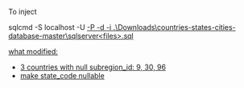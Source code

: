 To inject 

 sqlcmd -S localhost -U <u> -P <pass> -d <db> -i .\Downloads\countries-states-cities-database-master\sqlserver\<files>.sql

 what modified:
 - 3 countries with null subregion_id: 9, 30, 96
 - make state_code nullable